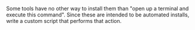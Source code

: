 Some tools have no other way to install them than "open up a terminal and execute this command".
Since these are intended to be automated installs, write a custom script that performs that action.
